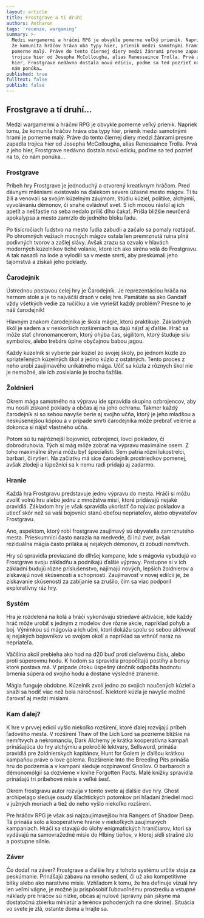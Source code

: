 ```yaml
---
layout: article
title: Frostgrave a tí druhí
authors: Antharon
tags: 'recenze, wargaming'
summary: >-
  Medzi wargamermi a hráčmi RPG je obvykle pomerne veľký prienik. Napriek tomu,
  že komunita hráčov hráva oba typy hier, prienik medzi samotnými hrami je
  pomerne malý. Práve do tento čiernej diery medzi žánrami presne zapadla
  trojica hier od Josepha McCollougha, alias Renessaince Trolla. Prvá z jeho
  hier, Frostgrave nedávno dostala novú edíciu, poďme sa ted pozrieť na to, čo
  nám ponúka…
published: true
fulltext: false
publish: false
---
```


## Frostgrave a tí druhí...

Medzi wargamermi a hráčmi RPG je obvykle pomerne veľký prienik. Napriek tomu, že komunita hráčov hráva oba typy hier, prienik medzi samotnými hrami je pomerne malý. Práve do tento čiernej diery medzi žánrami presne zapadla trojica hier od Josepha McCollougha, alias Renessaince Trolla. Prvá z jeho hier, Frostgrave nedávno dostala novú edíciu, poďme sa ted pozrieť na to, čo nám ponúka... 

### Frostgrave
Príbeh hry Frostgrave je jednoduchý a otvorený kreatívnym hráčom. Pred dávnymi miléniami existovalo na ďalekom severe úžasné mesto mágov. Tí tu žili a venovali sa svojim kúzelným záujmom, štúdiu kúziel, politike, alchýmií, vyvolávaniu démonov, či snahe ovládnuť svet. S ich mocou rástol aj ich apetít a nešťastie na seba nedalo príliš dlho čakať. Prišla bližšie neurčená apokalypsa a mesto zamrzlo do jedného bloku ľadu. 

Po tisícročiach ľudstvo na mesto ľudia zabudli a začalo sa pomaly roztápať. Po ohromných vežiach mocných mágov ostala len premrznutá ruina plná podivných tvorov a zašlej slávy. Avšak zrazu sa ozvalo v hlavách moderných kúzelníkov tiché volanie, ktoré ich ako siréna volá do Frostgravu. A tak nasadli na lode a vylodili sa v meste smrti, aby preskúmali jeho tajomstvá a získali jeho poklady. 

### Čarodejník
Ústrednou postavou celej hry je Čarodejník. Je reprezentáciou hráča na hernom stole a je to najväčší drsoň v celej hre. Pamätáte sa ako Gandalf vždy všetkých vedie za ručičku a vie vyriešiť každý problém? Presne to je náš čarodejník! 

Hlavným znakom čarodejníka je škola mágie, ktorú praktikuje. Základných škôl je sedem a v neskorších rozšíreniach sa dajú nájsť aj ďalšie. Hráč sa môže stať chronomancerom, ktorý ohýba čas, sigilitom, ktorý študuje silu symbolov, alebo trebárs úplne obyčajnou babou jagou. 

Každý kúzelník si vyberie pár kúziel zo svojej školy, po jednom kúzle zo spriateľených kúzelných škol a jedno kúzlo z ostatných. Tento proces z neho urobí zaujímavého unikátneho mága. Učiť sa kúzla z rôznych škol nie je nemožné, ale ich zosielanie je trocha ťažšie. 

### Žoldnieri
Okrem mága samotného na výpravu ide spravidla skupina ozbrojencov, aby mu nosili získané poklady a občas aj na jeho ochranu. Takmer každý čarodejník si so sebou navyše berie aj svojho učňa, ktorý je jeho mladšou a neskúsenejšou kópiou a v prípade smrti čarodejníka môže prebrať velenie a dokonca si nájsť vlastného učňa. 

Potom sú tu najrôznejší bojovníci, ozbrojenci, lovci pokladov, či dobrodruhovia. Tých si mág môže zobrať na výpravu maximálne osem. Z toho maximálne štyria môžu byť špecialisti. Sem patria rôzni lukostrelci, barbari, či rytieri. Na začiatku má síce čarodejník prostriedkov pomenej, avšak zlodeji a lúpežníci sa k nemu radi pridajú aj zadarmo. 

### Hranie
Každá hra Frostgravu predstavuje jednu výpravu do mesta. Hráči si môžu zvoliť volnú hru alebo jednu z množstva misií, ktoré pridávajú nejaké pravidlá. Základom hry je však spravidla ukoristiť čo najviac pokladov a utiecť skôr než sa vaši bojovníci stanú obeťou nepriateľov, alebo obyvateľov Frostgravu. 

Ano, aspektom, ktorý robí frostgrave zaujímavý sú obyvatelia zamrznutého mesta. Prieskumníci často narazia na medvede, či inú zver, avšak reziduálna mágia často priláka aj nejakých démonov, či zobudí nemŕtvch. 

Hry sú spravidla previazané do dlhšej kampane, kde s mágovia vybudujú vo Frostgrave svoju základňu a podnikajú ďalšie výpravy. Postupne si v ich základni budujú rôzne príslušenstvo, najímajú nových, lepších žoldnierov a získavajú nové skúsenosti a schopnosti. Zaujímavosť v novej ediícií je, že získavanie skúseností za zabíjanie sa zrušilo, čím sa viac podporil exploratívny ráz hry. 

### Systém 
Hra je rozdelená na kolá a hráči vykonávajú striedavé aktivácie, kde každý hráč môže urobiť s jedným z modelov dve rôzne akcie, napríklad pohyb a boj. Výnimkou sú mágovia a ich učni, ktorí dokážu spolu so sebou aktivovať aj nejakých bojovníkov vo svojom okolí a napríklad sa vrhnúť naraz na nepriateľa. 

Väčšina akcií prebieha ako hod na d20 buď proti cieľovému čislu, alebo proti súperovmu hodu. K hodom sa spravidla propočítajú postihy a bonuy ktoré postava má. V prípade útoku úspešný útočník odpočíta hodnotu brnenia súpera od svojho hodu a dostane výsledné zranenie. 

Mágia funguje obdobne. Kúzelník zvolí jedno zo svojich naučených kúziel a snaží sa hodiť viac než bola náročnosť. Niektoré kúzla je navyše možné čarovať aj medzi misiami. 

### Kam ďalej?
K hre v prvvej edícií vyšlo niekoľko rozšírení, ktoré ďalej rozvíjajú príbeh ľadového mesta. V rozšírení Thaw of the Lich Lord sa pozrieme bližšie na nemŕtvych a nekromanciu, Dark Alchemy je krátka kooperatívna kampaň prinášajúca do hry alchýmiu a pokročilé lektvary, Sellsword, prináša pravidlá pre žoldnierskych kapitánov, Hunt for Golem je ďalšou krátkou kampaňou práve o love golema. Rozšírenie Into the Breeding Pits prináša hru do podzemia a v kampani sleduje rozpínavosť Gnollov. O barbaroch a démonomólgií sa dozvieme v knihe Forgotten Pacts. Malé knižky spravidla prinášajú tri príbehové misie a veľké šesť. 

Okrem frostgravu autor rozvíja v tomto svete aj ďalšie dve hry. Ghost archipelago sleduje osudy šľachtických potomkov pri hľadaní žriediel moci v južných moriach a tiež do neho vyšlo niekoľko rozšírení. 

Pre hráčov RPG je však asi najzaujímavejšou hra Rangers of Shadow Deep. Tá prináša solo a kooperatívne hranie v niekoľkých zaujímavých kampaniach. Hráči sa stavajú do úlohy enigmatických hraničiarov, ktorí sa vydávajú na samovražedné misie do Hlbiny tieňov, v ktorej sídli strašné zlo a postupne silnie. 

### Záver
Čo dodať na záver? Frostgrave a ďalšie hry z tohoto systému určite stoja za peskúmanie. Prinášajú zábavu na mnoho sedení, či už ako kompetitívne bitky alebo ako naratívne misie. Vzhľadom k tomu, že hra definuje vizuál hry len veľmi vágne, je možné ju prispôsobiť ľubovoľnému prostrediu a vstupné náklady pre hráčov sú nízke, obćas aj nulové (správny pán jskyne má dostatočnú zbierku miniatúr a terénov pohodených na dne skrine). Situácia vo svete je zlá, ostante doma a hrajte sa.
